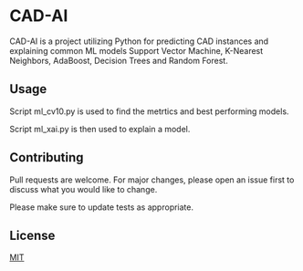 # CAD-AI

CAD-AI is a project utilizing Python for predicting CAD instances and explaining common ML models Support Vector Machine, K-Nearest Neighbors, AdaBoost, Decision Trees and Random Forest.

## Usage

Script ml_cv10.py is used to find the metrtics and best performing models.

Script ml_xai.py is then used to explain a model.

## Contributing

Pull requests are welcome. For major changes, please open an issue first
to discuss what you would like to change.

Please make sure to update tests as appropriate.

## License

[MIT](https://choosealicense.com/licenses/mit/)
